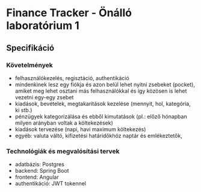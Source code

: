# Finance Tracker - Önálló laboratórium 1

## Specifikáció

### Követelmények

- felhasználókezelés, regisztáció, authentikáció
- mindenkinek lesz egy fiókja és azon belül lehet nyitni zsebeket (pocket), amiket meg lehet osztani más felhasználókkal
  és így közösen is lehet vezetni egy-egy zsebet
- kiadások, bevételek, megtakarítások kezelése (mennyit, hol, kategória, ki stb.)
- pénzügyek kategorizálása és ebből kimutatások (pl.: előző hónapban milyen arányban voltak a költekezések)
- kiadások tervezése (napi, havi maximum költekezés)
- egyéb: valuta váltó, kifizetési határidőkhöz naptár és emlékeztetők,

### Technológiák és megvalósítási tervek

- adatbázis: Postgres
- backend: Spring Boot
- frontend: Angular
- authentikáció: JWT tokennel
